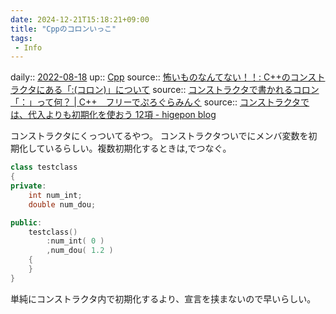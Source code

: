 ```yaml
---
date: 2024-12-21T15:18:21+09:00
title: "Cppのコロンいっこ"
tags:
 - Info
---
```


daily:: [2022-08-18](Daily_Note/2022-08-18.md)
up:: [Cpp](../Bar/Program/Cpp.md)
source:: [怖いものなんてない！！: C++のコンストラクタにある「:(コロン)」について](https://kowaimononantenai.blogspot.com/2012/10/c.html)
source:: [コンストラクタで書かれるコロン「：」って何？ | C++　フリーでぷろぐらみんぐ](https://ameblo.jp/nana-2007-july/entry-10037680575.html)
source:: [コンストラクタでは、代入よりも初期化を使おう 12項 - higepon blog](https://higepon.hatenablog.com/entry/20051107/1131335521)

コンストラクタにくっついてるやつ。
コンストラクタついでにメンバ変数を初期化しているらしい。複数初期化するときは,でつなぐ。

```cpp
class testclass
{
private:
    int num_int;
    double num_dou;

public:
    testclass()
        :num_int( 0 )
        ,num_dou( 1.2 )
    {
    }
}
```

単純にコンストラクタ内で初期化するより、宣言を挟まないので早いらしい。